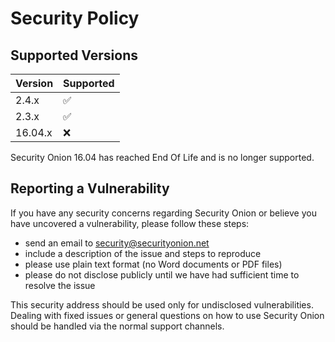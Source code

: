 # Security Policy

## Supported Versions

| Version | Supported          |
| ------- | ------------------ |
| 2.4.x   | :white_check_mark: |
| 2.3.x   | :white_check_mark: |
| 16.04.x | :x:                |

Security Onion 16.04 has reached End Of Life and is no longer supported.

## Reporting a Vulnerability

If you have any security concerns regarding Security Onion or believe you have uncovered a vulnerability, please follow these steps:

- send an email to security@securityonion.net
- include a description of the issue and steps to reproduce
- please use plain text format (no Word documents or PDF files)
- please do not disclose publicly until we have had sufficient time to resolve the issue

This security address should be used only for undisclosed vulnerabilities. Dealing with fixed issues or general questions on how to use Security Onion should be handled via the normal support channels.
